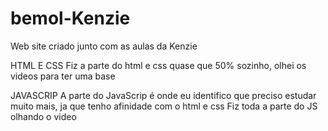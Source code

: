 # bemol-Kenzie
Web site criado junto com as aulas da Kenzie

HTML E CSS
Fiz a parte do html e css quase que 50% sozinho, olhei os videos para ter uma base

JAVASCRIP
A parte do JavaScrip é onde eu identifico que preciso estudar muito mais, ja que tenho
afinidade com o html e css
Fiz toda a parte do JS olhando o video
